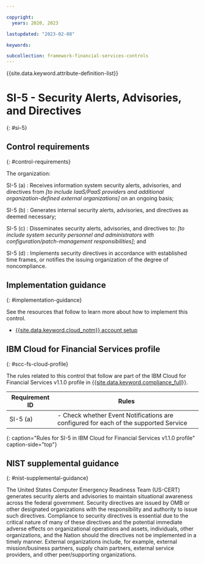 ```yaml
---

copyright:
  years: 2020, 2023

lastupdated: "2023-02-08"

keywords:

subcollection: framework-financial-services-controls
---
```


{{site.data.keyword.attribute-definition-list}}

               
# SI-5 - Security Alerts, Advisories, and Directives
{: #si-5}

## Control requirements
{: #control-requirements}

The organization:

SI-5 (a)
    : Receives information system security alerts, advisories, and directives from _[to include IaaS/PaaS providers and additional organization-defined external organizations]_ on an ongoing basis;

SI-5 (b)
    : Generates internal security alerts, advisories, and directives as deemed necessary;

SI-5 (c)
    : Disseminates security alerts, advisories, and directives to: _[to include system security personnel and administrators with configuration/patch-management responsibilities]_; and

SI-5 (d)
    : Implements security directives in accordance with established time frames, or notifies the issuing organization of the degree of noncompliance.

## Implementation guidance
{: #implementation-guidance}

See the resources that follow to learn more about how to implement this control.

- [{{site.data.keyword.cloud_notm}} account setup](/docs/framework-financial-services?topic=framework-financial-services-shared-account-setup)

## IBM Cloud for Financial Services profile
{: #scc-fs-cloud-profile}

The rules related to this control that follow are part of the IBM Cloud for Financial Services v1.1.0 profile in [{{site.data.keyword.compliance_full}}](/docs/security-compliance?topic=security-compliance-getting-started).

| Requirement ID | Rules |
|----------------|-------|
| SI-5 (a) | - Check whether Event Notifications are configured for each of the supported Service | 
{: caption="Rules for SI-5 in IBM Cloud for Financial Services v1.1.0 profile" caption-side="top"}

## NIST supplemental guidance
{: #nist-supplemental-guidance}

The United States Computer Emergency Readiness Team (US-CERT) generates security alerts and advisories to maintain situational awareness across the federal government. Security directives are issued by OMB or other designated organizations with the responsibility and authority to issue such directives. Compliance to security directives is essential due to the critical nature of many of these directives and the potential immediate adverse effects on organizational operations and assets, individuals, other organizations, and the Nation should the directives not be implemented in a timely manner. External organizations include, for example, external mission/business partners, supply chain partners, external service providers, and other peer/supporting organizations.





